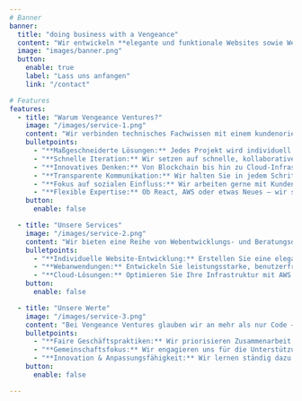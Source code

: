 ```yaml
---
# Banner
banner:
  title: "doing business with a Vengeance"
  content: "Wir entwickeln **elegante und funktionale Websites sowie Webanwendungen**, die auf Ihre individuellen Bedürfnisse zugeschnitten sind. Wir unterstützen Sie mit Leidenschaft dabei, Ihr Geschäft auszubauen."
  image: "images/banner.png"
  button:
    enable: true
    label: "Lass uns anfangen"
    link: "/contact"

# Features
features:
  - title: "Warum Vengeance Ventures?"
    image: "/images/service-1.png"
    content: "Wir verbinden technisches Fachwissen mit einem kundenorientierten Ansatz, um Lösungen zu liefern, die echte Ergebnisse erzielen."
    bulletpoints:
      - "**Maßgeschneiderte Lösungen:** Jedes Projekt wird individuell auf Ihre spezifischen Ziele und Bedürfnisse zugeschnitten."
      - "**Schnelle Iteration:** Wir setzen auf schnelle, kollaborative Entwicklung, um Ihre Ideen zum Leben zu erwecken."
      - "**Innovatives Denken:** Von Blockchain bis hin zu Cloud-Infrastrukturen – wir erkunden stets neue Technologien."
      - "**Transparente Kommunikation:** Wir halten Sie in jedem Schritt des Prozesses informiert."
      - "**Fokus auf sozialen Einfluss:** Wir arbeiten gerne mit Kunden zusammen, die einen positiven Unterschied machen."
      - "**Flexible Expertise:** Ob React, AWS oder etwas Neues – wir sind bereit für Ihre Herausforderung."
    button:
      enable: false

  - title: "Unsere Services"
    image: "/images/service-2.png"
    content: "Wir bieten eine Reihe von Webentwicklungs- und Beratungsdienstleistungen an, um Ihr Geschäft voranzubringen."
    bulletpoints:
      - "**Individuelle Website-Entwicklung:** Erstellen Sie eine elegante und funktionale Website, die Ihre Marke widerspiegelt."
      - "**Webanwendungen:** Entwickeln Sie leistungsstarke, benutzerfreundliche Web-Apps, die auf Ihre Bedürfnisse zugeschnitten sind."
      - "**Cloud-Lösungen:** Optimieren Sie Ihre Infrastruktur mit AWS und cloudbasierten Tools."
    button:
      enable: false

  - title: "Unsere Werte"
    image: "/images/service-3.png"
    content: "Bei Vengeance Ventures glauben wir an mehr als nur Code – wir glauben an den Aufbau bedeutungsvoller Partnerschaften."
    bulletpoints:
      - "**Faire Geschäftspraktiken:** Wir priorisieren Zusammenarbeit und Transparenz über Profit."
      - "**Gemeinschaftsfokus:** Wir engagieren uns für die Unterstützung lokaler Unternehmen und globaler Auswirkungen."
      - "**Innovation & Anpassungsfähigkeit:** Wir lernen ständig dazu und erkunden neue Wege zur Problemlösung."
    button:
      enable: false

---
```

